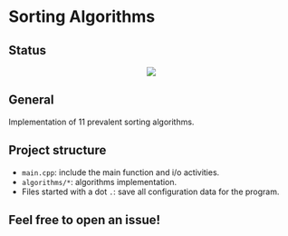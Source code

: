 # Sorting Algorithms

## Status

<p align="center"> 
<img src="https://github.com/dotrann1412/sorting-algorithms-collection/actions/workflows/execute.yml/badge.svg"/>
</p>

## General
Implementation of 11 prevalent sorting algorithms.

## Project structure
- `main.cpp`: include the main function and i/o activities.
- `algorithms/*`: algorithms implementation.
- Files started with a dot `.`: save all configuration data for the program.

## Feel free to open an issue!

